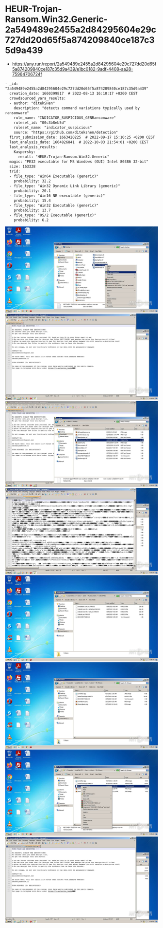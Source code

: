 # HEUR-Trojan-Ransom.Win32.Generic-2a549489e2455a2d84295604e29c727dd20d65f5a874209840ce187c35d9a439

- https://any.run/report/2a549489e2455a2d84295604e29c727dd20d65f5a874209840ce187c35d9a439/e1bc0182-9adf-4408-aa28-75964706724f

```
- _id: "2a549489e2455a2d84295604e29c727dd20d65f5a874209840ce187c35d9a439"
  creation_date: 1660399817  # 2022-08-13 16:10:17 +0200 CEST
  crowdsourced_yara_results: 
  - author: "ditekSHen"
    description: "detects command variations typically used by ransomware"
    rule_name: "INDICATOR_SUSPICIOUS_GENRansomware"
    ruleset_id: "00c3b8eb5d"
    ruleset_name: "indicator_suspicious"
    source: "https://github.com/ditekshen/detection"
  first_submission_date: 1663420225  # 2022-09-17 15:10:25 +0200 CEST
  last_analysis_date: 1664826841  # 2022-10-03 21:54:01 +0200 CEST
  last_analysis_results: 
    Kaspersky: 
      result: "HEUR:Trojan-Ransom.Win32.Generic"
  magic: "PE32 executable for MS Windows (GUI) Intel 80386 32-bit"
  size: 163328
  trid: 
  - file_type: "Win64 Executable (generic)"
    probability: 32.2
  - file_type: "Win32 Dynamic Link Library (generic)"
    probability: 20.1
  - file_type: "Win16 NE executable (generic)"
    probability: 15.4
  - file_type: "Win32 Executable (generic)"
    probability: 13.7
  - file_type: "OS/2 Executable (generic)"
    probability: 6.2
```

![e1bc0182-9adf-4408-aa28-75964706724f-10.jpeg](e1bc0182-9adf-4408-aa28-75964706724f-10.jpeg)
![e1bc0182-9adf-4408-aa28-75964706724f-11.jpeg](e1bc0182-9adf-4408-aa28-75964706724f-11.jpeg)
![e1bc0182-9adf-4408-aa28-75964706724f-18.jpeg](e1bc0182-9adf-4408-aa28-75964706724f-18.jpeg)
![e1bc0182-9adf-4408-aa28-75964706724f-19.jpeg](e1bc0182-9adf-4408-aa28-75964706724f-19.jpeg)
![e1bc0182-9adf-4408-aa28-75964706724f-27.jpeg](e1bc0182-9adf-4408-aa28-75964706724f-27.jpeg)
![e1bc0182-9adf-4408-aa28-75964706724f-31.jpeg](e1bc0182-9adf-4408-aa28-75964706724f-31.jpeg)
![e1bc0182-9adf-4408-aa28-75964706724f-32.jpeg](e1bc0182-9adf-4408-aa28-75964706724f-32.jpeg)
![e1bc0182-9adf-4408-aa28-75964706724f-33.jpeg](e1bc0182-9adf-4408-aa28-75964706724f-33.jpeg)
